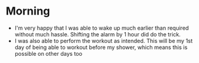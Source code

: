 # Morning
- I'm very happy that I was able to wake up much earlier than required without much hassle. Shifting the alarm by 1 hour did do the trick.
- I was also able to perform the workout as intended. This will be my 1st day of being able to workout before my shower, which means this is possible on other days too